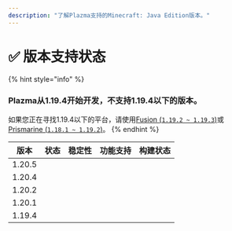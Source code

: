 ```yaml
---
description: "了解Plazma支持的Minecraft: Java Edition版本。"
---
```


# ✅ 版本支持状态

{% hint style="info" %}

### Plazma从1.19.4开始开发，不支持1.19.4以下的版本。

如果您正在寻找1.19.4以下的平台，请使用[Fusion (`1.19.2 ~ 1.19.3`)](https://github.com/RuinedTechnologyUnify/Fusion)或[Prismarine (`1.18.1 ~ 1.19.2`)](https://github.com/PrismarineTeam/Prismarine)。
{% endhint %}

|   版本   |                                                              状态                                                              |                                                                  稳定性                                                                  |                                                                  功能支持                                                                 |                                                                                    构建状态                                                                                   |
| :----: | :--------------------------------------------------------------------------------------------------------------------------: | :-----------------------------------------------------------------------------------------------------------------------------------: | :-----------------------------------------------------------------------------------------------------------------------------------: | :-----------------------------------------------------------------------------------------------------------------------------------------------------------------------: |
| 1.20.5 |   <img src="https://img.shields.io/badge/%EB%8C%80%EA%B8%B0%EC%A4%91-gray?style=for-the-badge" alt="" data-size="original">  | <img src="https://img.shields.io/badge/%EC%A0%95%EB%B3%B4%20%EC%97%86%EC%9D%8C-gray?style=for-the-badge" alt="" data-size="original"> | <img src="https://img.shields.io/badge/%EC%A0%95%EB%B3%B4%20%EC%97%86%EC%9D%8C-gray?style=for-the-badge" alt="" data-size="original"> |                   <img src="https://img.shields.io/badge/%EC%A0%95%EB%B3%B4%20%EC%97%86%EC%9D%8C-gray?style=for-the-badge" alt="" data-size="original">                   |
| 1.20.4 | <img src="https://img.shields.io/badge/%EC%A7%80%EC%9B%90%EC%A4%91-success?style=for-the-badge" alt="" data-size="original"> |                    <img src="https://img.shields.io/badge/满意-blue?style=for-the-badge" alt="" data-size="original">                   |                   <img src="https://img.shields.io/badge/100%-blue?style=for-the-badge" alt="" data-size="original">                  | <img src="https://img.shields.io/github/actions/workflow/status/PlazmaMC/Plazma/release.yml?style=for-the-badge&label=%20&branch=ver/1.20.4" alt="" data-size="original"> |
| 1.20.2 |             <img src="https://img.shields.io/badge/功能增加建议-blue?style=for-the-badge" alt="" data-size="original">             |                    <img src="https://img.shields.io/badge/满意-blue?style=for-the-badge" alt="" data-size="original">                   |                   <img src="https://img.shields.io/badge/100%-blue?style=for-the-badge" alt="" data-size="original">                  | <img src="https://img.shields.io/github/actions/workflow/status/PlazmaMC/Plazma/release.yml?style=for-the-badge&label=%20&branch=ver/1.20.2" alt="" data-size="original"> |
| 1.20.1 |               <img src="https://img.shields.io/badge/满意度-red?style=for-the-badge" alt="" data-size="original">               |                    <img src="https://img.shields.io/badge/满意-blue?style=for-the-badge" alt="" data-size="original">                   |                   <img src="https://img.shields.io/badge/100%-blue?style=for-the-badge" alt="" data-size="original">                  |                   <img src="https://img.shields.io/badge/%EC%A0%95%EB%B3%B4%20%EC%97%86%EC%9D%8C-gray?style=for-the-badge" alt="" data-size="original">                   |
| 1.19.4 |               <img src="https://img.shields.io/badge/满意度-red?style=for-the-badge" alt="" data-size="original">               |                    <img src="https://img.shields.io/badge/满意-blue?style=for-the-badge" alt="" data-size="original">                   |                   <img src="https://img.shields.io/badge/100%-blue?style=for-the-badge" alt="" data-size="original">                  |                   <img src="https://img.shields.io/badge/%EC%A0%95%EB%B3%B4%20%EC%97%86%EC%9D%8C-gray?style=for-the-badge" alt="" data-size="original">                   |
